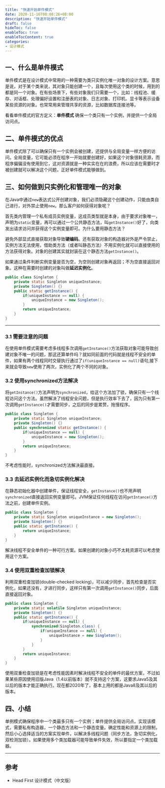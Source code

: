 ```yaml
---
title: "快速开始单件模式"
date: 2020-11-16T08:08:26+08:00
description: "快速开始单件模式"
draft: false
hideToc: false
enableToc: true
enableTocContent: true
categories:
- 设计模式
---
```


## 一、什么是单件模式
单件模式是在设计模式中常用的一种需要为类只实例化唯一对象的设计方案。意思是说，对于某个类来说，其对象只能创建一个，且每次使用这个类的时候，用到的都是同一个对象。在有些场景下，有些对象我们只需要一个，比如：线程池、缓存、对话框、处理偏好设置和注册表的对象、日志对象、打印机、显卡等表示设备某些资源的对象。也常常用来管理共享的资源，比如数据库连接池等。

看看单件模式的官方定义：**单件模式** 确保一个类只有一个实例，并提供一个全局访问点。

## 二、单件模式的优点

单件模式除了可以确保只有一个实例会被创建，还提供与全局变量一样方便的访问。全局变量，它可能必须在程序一开始就要创建好，如果这个对象很耗资源，而程序偏偏没有使用到它，这对资源就是一种实实在在的浪费，所以应该在需要时才被创建就可以解决这个问题，正好单件模式能够做到。

## 三、如何做到只实例化和管理唯一的对象

在Java中通过`new`表达式公开创建对象，我们必须隐藏这个创建动作，只能由类自己进行，对外禁止使用`new`。那么客户如何获得对象呢？

首先类内管理一个私有成员实例变量，这成员类型就是本身，由于要求对象唯一，声明为`static`变量，再可以通过一个公共静态方法，叫`getInstance()`好了，向类发出请求访问并获得这个实例变量即可。为什么要用静态方法？

避免外部显式直接获取对象导致**硬编码**。还有获取对象的构造器对外是严令禁止，实例方法无法使用，借助类方法（或者叫静态方法）不用实例化就可以直接使用的方法获得对象。对象的创建其实就封装在这个静态方法`getInstance()`。

如果通过条件判断实例变量是否为空，为空则创建对象再返回；不为空直接返回对象。这种在需要时创建的对象叫做**延迟实例化**。

```java
public class Singleton {
    private static Singleton uniqueInstance;
    private Singleton() {}
    public static getInstance() {
        if(uniqueInstance == null) {
            uniqueInstance = new Singleton();
        }
        return uniqueInstance;
    }
}
```

---

### 3.1 需要注意的问题
在使用单件模式需要考虑多线程多次调用`getInstance()`方法获取对象可能导致创建对象不唯一的问题，那这还算单件吗？就如同前面的代码就是线程不安全的单件，如果有两个线程同时交替执行通过了`if(uniqueInstance == null)`语句,接下来就会导致`new`使用了两次，实例化了两个不同的对象。

### 3.2 使用synchronized方法解决
将`getInstance()`方法声明为`synchronized`，给这个方法加了锁，确保只有一个线程访问这个方法。虽然解决了线程安全问题，但是执行效率下去了，因为只有第一次调用`getInstance()`才需要同步，之后的同步是累赘，拖慢程序。

```java
public class Singleton {
    private static Singleton uniqueInstance;
    private Singleton() {}
    public synchronized static getInstance() {
        if(uniqueInstance == null) {
            uniqueInstance = new Singleton();
        }
        return uniqueInstance;
    }
}
```

不考虑性能时，synchronized方法解决最直接。


### 3.3 去延迟实例化而急切实例化解决
在静态初始化器中创建单件，保证线程安全，`getInstance()`也不用声明`synchronized`直接返回实例变量即可。JVM保证任何线程在访问`getIntance()`方法之前，创建单件实例。

```java
public class Singleton {
    private static Singleton uniqueInstance = new Singleton();
    private Singleton() {}
    public static getInstance() {
        return uniqueInstance;
    }
}
```

解决线程不安全单件的一种可行方案。如果创建的对象小巧不太耗资源可以考虑使用这个方案。

### 3.4 使用双重检查加锁解决
利用双重检查加锁(double-checked locking)，可以减少同步，首先检查是否实例化，如果还没有，才进行同步，这样只有第一次调用`getInstance()`同步，后面直接返回对象。

```java
public class Singleton {
    private static volatile Singleton uniqueInstance;
    private Singleton() {}
    public static getInstance() {
        if(uniqueInstance == null) {
            synchronized(Singleton.class) {
                if(uniqueInstance == null) {
                    uniqueInstance = new Singleton();
                }
            }
        }
        return uniqueInstance;
    }
}
```

使用双重检查加锁是在考虑性能因素时解决线程不安全的单件的最优方案，不过如果某些原因使用旧版Java（1.4以前版本）就不支持这个方案，这要求Java5及其以后的版本才能正确执行。现在都2020年了，基本上用的都是Java8及其以后的版本。

## 四、小结
单例模式确保程序中一个类最多只有一个实例；单件提供全局访问点。实现该模式，需要私有构造器，一个静态方法和一个静态变量。确定性能和资源上的限制，然后小心选择适当的方案实现单件，以解决多线程问题（同步方法，急切实例化，双检测加锁）。如果使用多个类加载器可能导致单件失效，所以要指定一个类加载器。

---
## 参考
* Head First 设计模式（中文版）